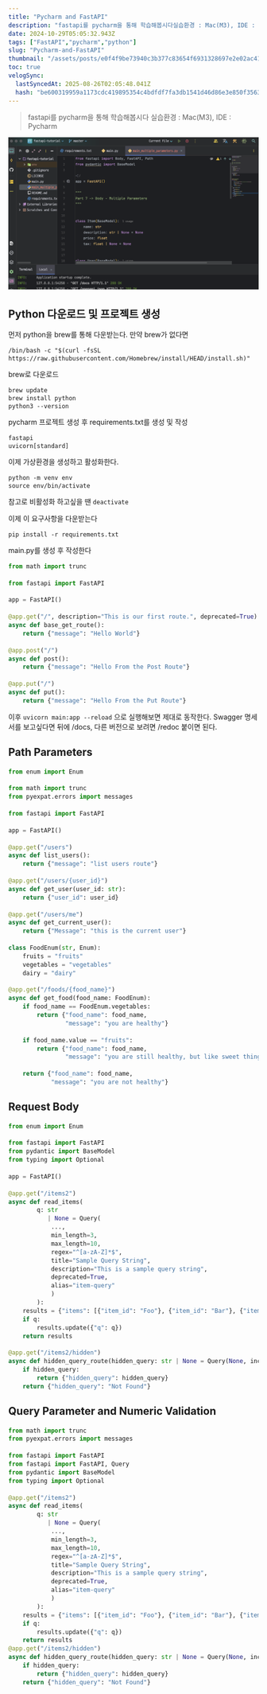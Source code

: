 ```yaml
---
title: "Pycharm and FastAPI"
description: "fastapi를 pycharm을 통해 학습해봅시다실습환경 : Mac(M3), IDE : Pycharm먼저 python을 brew를 통해 다운받는다.만약 brew가 없다면brew로 다운로드pycharm 프로젝트 생성 후 requirements.txt를 생성 및 작성이제 "
date: 2024-10-29T05:05:32.943Z
tags: ["FastAPI","pycharm","python"]
slug: "Pycharm-and-FastAPI"
thumbnail: "/assets/posts/e0f4f9be73940c3b377c83654f6931328697e2e02ac418a8f9141766ef38c16c.png"
toc: true
velogSync:
  lastSyncedAt: 2025-08-26T02:05:48.041Z
  hash: "be600319959a1173cdc419895354c4bdfdf7fa3db1541d46d86e3e850f356392"
---
```


> fastapi를 pycharm을 통해 학습해봅시다
실습환경 : Mac(M3), IDE : Pycharm

![](/assets/posts/e0f4f9be73940c3b377c83654f6931328697e2e02ac418a8f9141766ef38c16c.png)


## Python 다운로드 및 프로젝트 생성
먼저 python을 brew를 통해 다운받는다.
만약 brew가 없다면
```
/bin/bash -c "$(curl -fsSL https://raw.githubusercontent.com/Homebrew/install/HEAD/install.sh)"
```
brew로 다운로드
```
brew update
brew install python
python3 --version
```

pycharm 프로젝트 생성 후 requirements.txt를 생성 및 작성
```
fastapi
uvicorn[standard]
```

이제 가상환경을 생성하고 활성화한다.   
```
python -m venv env
source env/bin/activate
```
참고로 비활성화 하고싶을 땐 `deactivate`

이제 이 요구사항을 다운받는다
```
pip install -r requirements.txt
```

main.py를 생성 후 작성한다
```python
from math import trunc

from fastapi import FastAPI

app = FastAPI()

@app.get("/", description="This is our first route.", deprecated=True)
async def base_get_route():
    return {"message": "Hello World"}

@app.post("/")
async def post():
    return {"message": "Hello From the Post Route"}

@app.put("/")
async def put():
    return {"message": "Hello From the Put Route"}
```

이후  ` uvicorn main:app --reload ` 으로 실행해보면 제대로 동작한다.
Swagger 명세서를 보고싶다면 뒤에 /docs, 다른 버전으로 보려면 /redoc 붙이면 된다.

## Path Parameters
```python
from enum import Enum

from math import trunc
from pyexpat.errors import messages

from fastapi import FastAPI

app = FastAPI()

@app.get("/users")
async def list_users():
    return {"message": "list users route"}

@app.get("/users/{user_id}")
async def get_user(user_id: str):
    return {"user_id": user_id}

@app.get("/users/me")
async def get_current_user():
    return {"Message": "this is the current user"}

class FoodEnum(str, Enum):
    fruits = "fruits"
    vegetables = "vegetables"
    dairy = "dairy"

@app.get("/foods/{food_name}")
async def get_food(food_name: FoodEnum):
    if food_name == FoodEnum.vegetables:
        return {"food_name": food_name,
                "message": "you are healthy"}

    if food_name.value == "fruits":
        return {"food_name": food_name,
                "message": "you are still healthy, but like sweet things"}

    return {"food_name": food_name,
            "message": "you are not healthy"}
```

## Request Body
```python
from enum import Enum

from fastapi import FastAPI
from pydantic import BaseModel
from typing import Optional

app = FastAPI()

@app.get("/items2")
async def read_items(
        q: str
           | None = Query(
            ...,
            min_length=3,
            max_length=10,
            regex="^[a-zA-Z]*$",
            title="Sample Query String",
            description="This is a sample query string",
            deprecated=True,
            alias="item-query"
            )
        ):
    results = {"items": [{"item_id": "Foo"}, {"item_id": "Bar"}, {"item_id": "Baz"}]}
    if q:
        results.update({"q": q})
    return results

@app.get("/items2/hidden")
async def hidden_query_route(hidden_query: str | None = Query(None, include_in_schema=False)):
    if hidden_query:
        return {"hidden_query": hidden_query}
    return {"hidden_query": "Not Found"}
```

## Query Parameter and Numeric Validation
```python
from math import trunc
from pyexpat.errors import messages

from fastapi import FastAPI
from fastapi import FastAPI, Query
from pydantic import BaseModel
from typing import Optional

@app.get("/items2")
async def read_items(
        q: str
           | None = Query(
            ...,
            min_length=3,
            max_length=10,
            regex="^[a-zA-Z]*$",
            title="Sample Query String",
            description="This is a sample query string",
            deprecated=True,
            alias="item-query"
            )
        ):
    results = {"items": [{"item_id": "Foo"}, {"item_id": "Bar"}, {"item_id": "Baz"}]}
    if q:
        results.update({"q": q})
    return results
@app.get("/items2/hidden")
async def hidden_query_route(hidden_query: str | None = Query(None, include_in_schema=False)):
    if hidden_query:
        return {"hidden_query": hidden_query}
    return {"hidden_query": "Not Found"}
```
